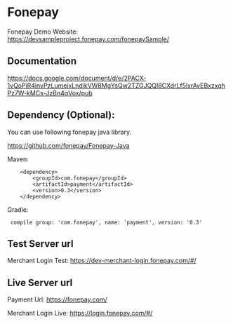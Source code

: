 # Fonepay

Fonepay Demo Website: https://devsampleproject.fonepay.com/fonepaySample/

## Documentation

https://docs.google.com/document/d/e/2PACX-1vQoPiR4invPzLumeixLndjkVW8MgYsQw2TZGJQQI8CXdrLf5lxrAvEBxzxqhPz7W-kMCs-JzBn4qVox/pub

## Dependency (Optional):

You can use following fonepay java library.

https://github.com/fonepay/Fonepay-Java

   Maven:
    
        <dependency>
            <groupId>com.fonepay</groupId>
            <artifactId>payment</artifactId>
            <version>0.3</version>
        </dependency>
        
   Gradle:
     
     compile group: 'com.fonepay', name: 'payment', version: '0.3'

## Test Server url

Merchant Login Test: https://dev-merchant-login.fonepay.com/#/
     
## Live Server url

Payment Url: https://fonepay.com/

Merchant Login Live: https://login.fonepay.com/#/
